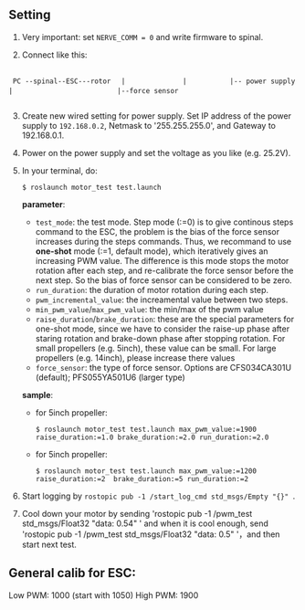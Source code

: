 ## Setting
1. Very important: set `NERVE_COMM = 0` and write firmware to spinal.

2. Connect like this:

 ``````````````````````````````````
 ``````````````````````````````````
 ```  PC --spinal--ESC---rotor  ```
 ```  |              |          ```
 ```  |-- power supply          ```
 ```  |                         ``` 
 ```  |--force sensor           ```
 ``````````````````````````````````
 ``````````````````````````````````
3. Create new wired setting for power supply. Set IP address of the power supply to `192.168.0.2`, Netmask to '255.255.255.0', and Gateway to 192.168.0.1.
4. Power on the power supply and set the voltage as you like (e.g. 25.2V).
5. In your terminal, do:
   ```
   $ roslaunch motor_test test.launch
   ```

   **parameter**:
   - `test_mode`: the test mode. Step mode (:=0) is to give continous steps command to the ESC, the problem is the bias of the force sensor increases during the steps commands. Thus, we recommand to use **one-shot** mode (:=1, default mode), which iteratively gives an increasing PWM value. The difference is this mode stops the motor rotation after each step, and re-calibrate the force sensor before the next step. So the bias of force sensor can be considered to be zero.
   - `run_duration`: the duration of motor rotation during each step.
   - `pwm_incremental_value`: the increamental value between two steps.
   - `min_pwm_value`/`max_pwm_value`: the min/max of the pwm value
   - `raise_duration`/`brake_duration`: these are the special parameters for one-shot mode, since we have to consider the raise-up phase after staring rotation and brake-down phase after stopping rotation. For small propellers (e.g. 5inch), these value can be small. For large propellers (e.g. 14inch), please increase there values
   - `force_sensor`: the type of force sensor. Options are CFS034CA301U (default); PFS055YA501U6 (larger type)

   **sample**:
   - for 5inch propeller:
     ```
     $ roslaunch motor_test test.launch max_pwm_value:=1900 raise_duration:=1.0 brake_duration:=2.0 run_duration:=2.0
     ```

   - for 5inch propeller:
     ```
     $ roslaunch motor_test test.launch max_pwm_value:=1200 raise_duration:=2  brake_duration:=5 run_duration:=2
     ```
     
6. Start logging by `rostopic pub -1 /start_log_cmd std_msgs/Empty "{}" `.

7. Cool down your motor by sending 'rostopic pub -1 /pwm_test std_msgs/Float32 "data: 0.54" ' and when it is cool enough, send 'rostopic pub -1 /pwm_test std_msgs/Float32 "data: 0.5" '，and then start next test.

## General calib for ESC:

Low PWM: 1000 (start with 1050)
High PWM: 1900